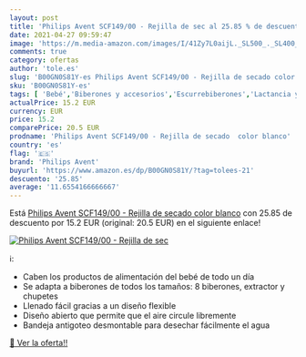 ```yaml
---
layout: post
title: 'Philips Avent SCF149/00 - Rejilla de sec al 25.85 % de descuento'
date: 2021-04-27 09:59:47
image: 'https://m.media-amazon.com/images/I/41Zy7L0aijL._SL500_._SL400_.jpg'
comments: true
category: ofertas
author: 'tole.es'
slug: 'B00GN0S81Y-es Philips Avent SCF149/00 - Rejilla de secado color blanco'
sku: 'B00GN0S81Y-es'
tags: [ 'Bebé','Biberones y accesorios','Escurrebiberones','Lactancia y alimentación','avent','philips avent', ]
actualPrice: 15.2 EUR
currency: EUR
price: 15.2
comparePrice: 20.5 EUR
prodname: 'Philips Avent SCF149/00 - Rejilla de secado  color blanco'
country: 'es'
flag: '🇪🇸'
brand: 'Philips Avent'
buyurl: 'https://www.amazon.es/dp/B00GN0S81Y/?tag=tolees-21'
descuento: '25.85'
average: '11.6554166666667'
---
```


Está [Philips Avent SCF149/00 - Rejilla de secado  color blanco](https://www.amazon.es/dp/B00GN0S81Y/?tag=tolees-21) con 25.85 de descuento por 15.2 EUR (original: 20.5 EUR) en el siguiente enlace!

[![Philips Avent SCF149/00 - Rejilla de sec](https://m.media-amazon.com/images/I/41Zy7L0aijL._SL500_._SL400_.jpg)](https://www.amazon.es/dp/B00GN0S81Y/?tag=tolees-21)

ℹ️:

- Caben los productos de alimentación del bebé de todo un día
- Se adapta a biberones de todos los tamaños: 8 biberones, extractor y chupetes
- Llenado fácil gracias a un diseño flexible
- Diseño abierto que permite que el aire circule libremente
- Bandeja antigoteo desmontable para desechar fácilmente el agua

[🛒 Ver la oferta!!](https://www.amazon.es/dp/B00GN0S81Y/?tag=tolees-21)
